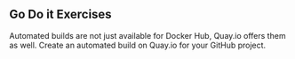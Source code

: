 
## Go Do it Exercises

Automated builds are not just available for Docker Hub, Quay.io offers them as well.  Create an automated build on Quay.io for your GitHub project.  

